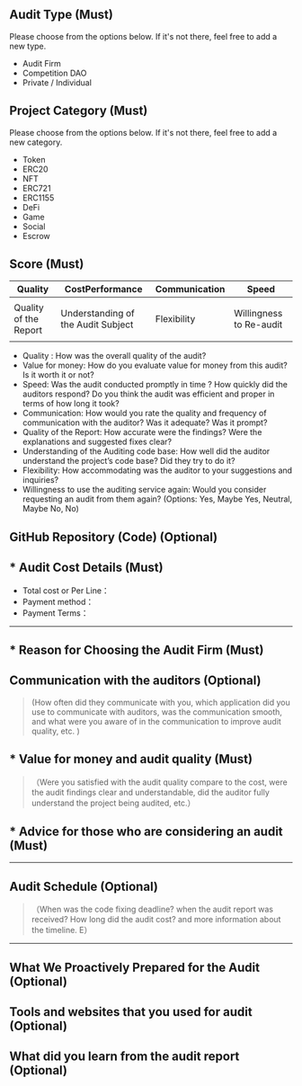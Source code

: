 ## Audit Type (Must)

Please choose from the options below. If it's not there, feel free to add a new type.
- Audit Firm
- Competition DAO
- Private / Individual

## Project Category (Must)

Please choose from the options below. If it's not there, feel free to add a new category.
- Token
- ERC20
- NFT
- ERC721
- ERC1155
- DeFi
- Game
- Social
- Escrow

## Score (Must)

| Quality | CostPerformance | Communication | Speed |
| --- | --- | --- | --- |
|  |  |  |  |
| Quality of the Report | Understanding of the Audit Subject | Flexibility | Willingness to Re-audit |
|  |  |  |  |

- Quality : How was the overall quality of the audit?
- Value for money: How do you evaluate value for money from this audit? Is it worth it or not?
- Speed: Was the audit conducted promptly in time ? How quickly did the auditors respond? Do you think the audit was efficient and proper in terms of how long it took?
- Communication: How would you rate the quality and frequency of communication with the auditor? Was it adequate? Was it prompt?
- Quality of the Report: How accurate were the findings? Were the explanations and suggested fixes clear?
- Understanding of the Auditing code base: How well did the auditor understand the project’s code base? Did they try to do it?
- Flexibility: How accommodating was the auditor to your suggestions and inquiries?
- Willingness to use the auditing service again: Would you consider requesting an audit from them again? (Options: Yes, Maybe Yes, Neutral, Maybe No, No)

## **GitHub Repository (Code)** (Optional)


## * **Audit Cost Details** (Must)

- Total cost or Per Line：
- Payment method：
- Payment Terms：

---

## * **Reason for Choosing the Audit Firm** (Must)



## **Communication with the auditors** (Optional)
> (How often did they communicate with you, which application did you use to communicate with auditors, was the communication smooth, and what were you aware of in the communication to improve audit quality, etc. )


## * **Value for money and audit quality** (Must)
> （Were you satisfied with the audit quality compare to the cost, were the audit findings clear and understandable, did the auditor fully understand the project being audited, etc.）


## * **Advice for those who are considering an audit** (Must)



---

## **Audit Schedule** (Optional)
> （When was the code fixing deadline?  when the audit report was received? How long did the audit cost? and more information about the timeline. E）


---

## **What We Proactively Prepared for the Audit** (Optional)


## **Tools and websites that you used for audit** (Optional)


## **What did you learn from the audit report** (Optional)

